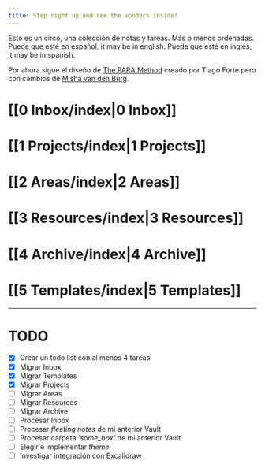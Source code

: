 ```yaml
---
title: Step right up and see the wonders inside!
---
```


Esto es un circo, una colección de notas y tareas. Más o menos ordenadas.
Puede que esté en español, it may be in english. Puede que esté en inglés, it may be in spanish.

Por ahora sigue el diseño de [The PARA Method](https://www.youtube.com/watch?v=oxUVn37-Igk) creado por Tiago Forte pero con cambios de [Misha van den Burg](https://www.youtube.com/@mischavandenburg).


# [[0 Inbox/index|0 Inbox]]
# [[1 Projects/index|1 Projects]]
# [[2 Areas/index|2 Areas]]
# [[3 Resources/index|3 Resources]]
# [[4 Archive/index|4 Archive]]
# [[5 Templates/index|5 Templates]]

---

# TODO

- [x] Crear un todo list con al menos 4 tareas
- [x] Migrar Inbox
- [x] Migrar Templates
- [x] Migrar Projects
- [ ] Migrar Areas
- [ ] Migrar Resources
- [ ] Migrar Archive
- [ ] Procesar Inbox
- [ ] Procesar _fleeting notes_ de mi anterior Vault
- [ ] Procesar carpeta _'some_box'_ de mi anterior Vault
- [ ] Elegir e implementar _theme_
- [ ] Investigar integración con [Excalidraw](https://excalidraw.com/)
